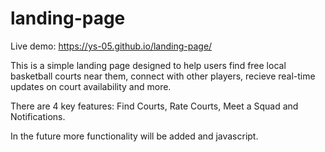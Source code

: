 # landing-page

Live demo: https://ys-05.github.io/landing-page/

This is a simple landing page designed to help users find free local basketball courts near them, connect with other players, recieve real-time updates on court availability and more.

There are 4 key features: Find Courts, Rate Courts, Meet a Squad and Notifications.

In the future more functionality will be added and javascript.